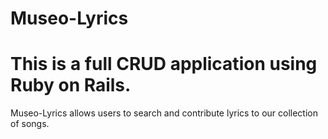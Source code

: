 # Museo-Lyrics

# This is a full CRUD application using Ruby on Rails.

Museo-Lyrics allows users to search and contribute lyrics to our collection of songs.

